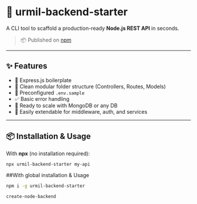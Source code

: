 # 🚀 urmil-backend-starter

A CLI tool to scaffold a production-ready **Node.js REST API** in seconds.

> 📦 Published on [npm](https://www.npmjs.com/package/urmil-backend-starter)

---

## ✨ Features

- 🔧 Express.js boilerplate
- 📁 Clean modular folder structure (Controllers, Routes, Models)
- 🌱 Preconfigured `.env.sample`
- ✅ Basic error handling
- 🧪 Ready to scale with MongoDB or any DB
- 🔌 Easily extendable for middleware, auth, and services

---

## 📦 Installation & Usage

With **npx** (no installation required):

```bash
npx urmil-backend-starter my-api
```

##With global installation & Usage

```bash
npm i -g urmil-backend-starter
```

```
create-node-backend
```
